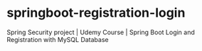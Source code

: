 # springboot-registration-login
Spring Security project | Udemy Course | Spring Boot Login and Registration with MySQL Database
